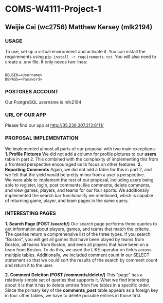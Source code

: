 # COMS-W4111-Project-1

## Weijie Cai (wc2756) Matthew Kersey (mlk2194)

### USAGE

To use, set up a virtual environment and activate it. You can install the requirements using `pip install -r requirements.txt`. You will also need to create a .env file. It only needs two lines:  

```plaintext

DBUSER=<Username>  
DBPASS=<Password>

```

### POSTGRES ACCOUNT

Our PostgreSQL username is mlk2194

### URL OF OUR APP

Please find our app at http://35.236.207.213:8111/

### PROPOSAL IMPLEMENTATION

We implemented almost all parts of our proposal with two main exceptions:  
**1. Profile Pictures**
We did not add a column for profile pictures to our __users__ table in part 2. This combined with the complexity of implementing this from a frontend perspective encouraged us to focus on other features.
**2. Reporting Comments**
Again, we did not add a table for this in part 2, and we felt that the yield would be pretty minor from a user's perspective.  
We were able to implement the rest of our proposal, including users being able to register, login, post comments, like comments, delete comments, and view games, players, and teams for our four sports. We additionally implemented the search bar functionality we mentioned, which is capable of returning game, player, and team pages in the same query.

### INTERESTING PAGES

**1. Search Page (POST /search/)**
Our search page performs three queries to get information about players, games, and teams that match the criteria. The queries return a comprehensive list of the three types. If you search "Boston", you will get all games that have been played by teams from Boston, all teams from Boston, and even all players that have been on a team from Boston. To do this, we used the LIKE operator on fields across multiple tables. Additionally, we included comment count in our SELECT statement so that we could sort the results of the search by comment count and return it to the user.

**2. Comment Deletion (POST /comments/delete/)**
This "page" has a relatively simple set of queries that supports it. What we find interesting about it is that it has to delete entries from five tables in a specific order. Since the primary key of the __comments_post__ table appears as a foreign key in four other tables, we have to delete possible entries in those first.
